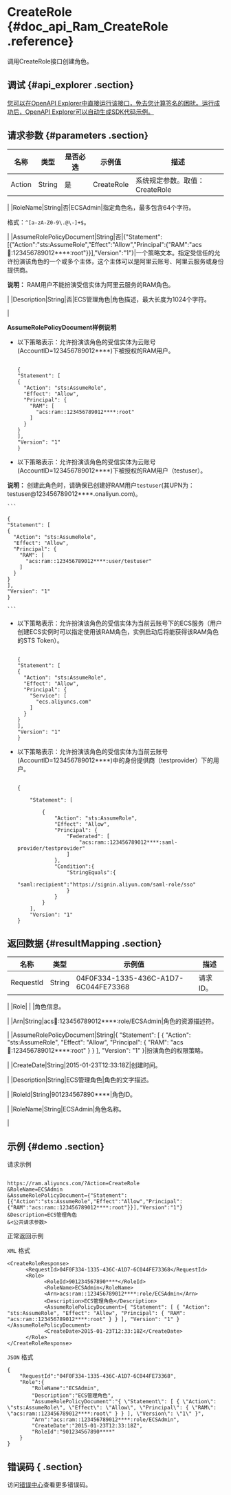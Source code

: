 # CreateRole {#doc_api_Ram_CreateRole .reference}

调用CreateRole接口创建角色。

## 调试 {#api_explorer .section}

[您可以在OpenAPI Explorer中直接运行该接口，免去您计算签名的困扰。运行成功后，OpenAPI Explorer可以自动生成SDK代码示例。](https://api.aliyun.com/#product=Ram&api=CreateRole&type=RPC&version=2015-05-01)

## 请求参数 {#parameters .section}

|名称|类型|是否必选|示例值|描述|
|--|--|----|---|--|
|Action|String|是|CreateRole|系统规定参数。取值：CreateRole

 |
|RoleName|String|否|ECSAdmin|指定角色名，最多包含64个字符。

 格式：`^[a-zA-Z0-9\.@\-]+$`。

 |
|AssumeRolePolicyDocument|String|否|\{"Statement":\[\{"Action":"sts:AssumeRole","Effect":"Allow","Principal":\{"RAM":"acs:ram::123456789012\*\*\*\*:root"\}\}\],"Version":"1"\}|一个策略文本。指定受信任的允许扮演该角色的一个或多个主体，这个主体可以是阿里云账号、阿里云服务或身份提供商。

 **说明：** RAM用户不能扮演受信实体为阿里云服务的RAM角色。

 |
|Description|String|否|ECS管理角色|角色描述，最大长度为1024个字符。

 |

 **AssumeRolePolicyDocument样例说明** 

-   以下策略表示：允许扮演该角色的受信实体为云账号\(AccountID=123456789012\*\*\*\*\)下被授权的RAM用户。

    ```
    
    {
    "Statement": [
    {
      "Action": "sts:AssumeRole",
      "Effect": "Allow",
      "Principal": {
        "RAM": [
          "acs:ram::123456789012****:root"
        ]
      }
    }
    ],
    "Version": "1"
    }
    
    ```

-   以下策略表示：允许扮演该角色的受信实体为云账号\(AccountID=123456789012\*\*\*\*\)下被授权的RAM用户（testuser）。

**说明：** 创建此角色时，请确保已创建好RAM用户`testuser`\(其UPN为：testuser@123456789012\*\*\*\*.onaliyun.com\)。

    ```
    
    {
    "Statement": [
    {
      "Action": "sts:AssumeRole",
      "Effect": "Allow",
      "Principal": {
        "RAM": [
          "acs:ram::123456789012****:user/testuser"
        ]
      }
    }
    ],
    "Version": "1"
    }
    
    ```

-   以下策略表示：允许扮演该角色的受信实体为当前云账号下的ECS服务（用户创建ECS实例时可以指定使用该RAM角色，实例启动后将能获得该RAM角色的STS Token）。

    ```
    
    {
    "Statement": [
    {
      "Action": "sts:AssumeRole",
      "Effect": "Allow",
      "Principal": {
        "Service": [
          "ecs.aliyuncs.com"
        ]
      }
    }
    ],
    "Version": "1"
    }
    
    ```

-   以下策略表示：允许扮演该角色的受信实体为当前云账号\(AccountID=123456789012\*\*\*\*\)中的身份提供商（testprovider）下的用户。

    ```
    
    {
    
        "Statement": [
    
            {
                "Action": "sts:AssumeRole",
                "Effect": "Allow",
                "Principal": {
                    "Federated": [
                        "acs:ram::123456789012****:saml-provider/testprovider"
                    ]
                },
                "Condition":{
                    "StringEquals":{
                        "saml:recipient":"https://signin.aliyun.com/saml-role/sso"
                    }
                }
            }
        ],
        "Version": "1"
    }
    
    ```


## 返回数据 {#resultMapping .section}

|名称|类型|示例值|描述|
|--|--|---|--|
|RequestId|String|04F0F334-1335-436C-A1D7-6C044FE73368|请求ID。

 |
|Role| | |角色信息。

 |
|Arn|String|acs:ram::123456789012\*\*\*\*:role/ECSAdmin|角色的资源描述符。

 |
|AssumeRolePolicyDocument|String|\{ "Statement": \[ \{ "Action": "sts:AssumeRole", "Effect": "Allow", "Principal": \{ "RAM": "acs:ram::123456789012\*\*\*\*:root" \} \} \], "Version": "1" \}|扮演角色的权限策略。

 |
|CreateDate|String|2015-01-23T12:33:18Z|创建时间。

 |
|Description|String|ECS管理角色|角色的文字描述。

 |
|RoleId|String|901234567890\*\*\*\*|角色ID。

 |
|RoleName|String|ECSAdmin|角色名称。

 |

## 示例 {#demo .section}

请求示例

``` {#request_demo}

https://ram.aliyuncs.com/?Action=CreateRole
&RoleName=ECSAdmin
&AssumeRolePolicyDocument={"Statement":[{"Action":"sts:AssumeRole","Effect":"Allow","Principal":{"RAM":"acs:ram::123456789012****:root"}}],"Version":"1"}
&Description=ECS管理角色
&<公共请求参数>

```

正常返回示例

`XML` 格式

``` {#xml_return_success_demo}
<CreateRoleResponse>
      <RequestId>04F0F334-1335-436C-A1D7-6C044FE73368</RequestId>
      <Role>
            <RoleId>901234567890****</RoleId>
            <RoleName>ECSAdmin</RoleName>
            <Arn>acs:ram::123456789012****:role/ECSAdmin</Arn>
            <Description>ECS管理角色</Description>
            <AssumeRolePolicyDocument>{ "Statement": [ { "Action": "sts:AssumeRole", "Effect": "Allow", "Principal": { "RAM": "acs:ram::123456789012****:root" } } ], "Version": "1" }</AssumeRolePolicyDocument>
            <CreateDate>2015-01-23T12:33:18Z</CreateDate>
      </Role>
</CreateRoleResponse>
```

`JSON` 格式

``` {#json_return_success_demo}
{
	"RequestId":"04F0F334-1335-436C-A1D7-6C044FE73368",
	"Role":{
		"RoleName":"ECSAdmin",
		"Description":"ECS管理角色",
		"AssumeRolePolicyDocument":"{ \"Statement\": [ { \"Action\": \"sts:AssumeRole\", \"Effect\": \"Allow\", \"Principal\": { \"RAM\": \"acs:ram::123456789012****:root\" } } ], \"Version\": \"1\" }",
		"Arn":"acs:ram::123456789012****:role/ECSAdmin",
		"CreateDate":"2015-01-23T12:33:18Z",
		"RoleId":"901234567890****"
	}
}
```

## 错误码 { .section}

访问[错误中心](https://error-center.alibabacloud.com/status/product/Ram)查看更多错误码。


